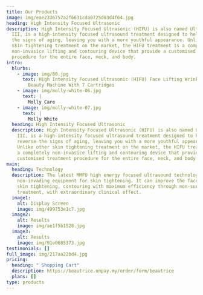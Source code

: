 ```yaml
---
title: Our Products
image: img/eae2336757a2f6631cda0725d63d4f64.jpg
heading: High Intensity Focused Ultrasonic
description: High Intensity Focused Ultrasonic (HIFU) is also named Ultraformer
  III, is a high-intensity focused ultrasound treatment designed to help reverse
  the signs of aging, leaving you with a more youthful appearance. Unlike other
  skin tightening treatment on the market, the HIFU treatment is a completely
  non-invasice lifting and contouring device that provide a customised treatment
  procedure for the entire face, neck, and body.
intro:
  blurbs:
    - image: img/80.jpg
      text: High Intensity Focused Ultrasonic (HIFU) Face Lifting Wrinkle Removal
        Beauty Machine With 7 Cartridges
    - image: img/molly-white-06.jpg
      text: |
        Molly Care
    - image: img/molly-white-07.jpg
      text: |
        Molly White
  heading: High Intensity Focused Ultrasonic
  description: High Intensity Focused Ultrasonic (HIFU) is also named Ultraformer
    III, is a high-intensity focused ultrasound treatment designed to help
    reverse the signs of aging, leaving you with a more youthful appearance.
    Unlike other skin tightening treatment on the market, the HIFU treatment is
    a completely non-invasice lifting and contouring device that provide a
    customised treatment procedure for the entire face, neck, and body.
main:
  heading: Technology
  description: The latest MMFU high energy focused ultrasound technology is a
    non-invading equipment for skin tightening. It can improve the face lifting,
    skin tightening, contouring with maximum efficiency through non-surgical
    treatment, with extraordinary clinical effect.
  image1:
    alt: Display Screen
    image: img/499753e1c7.jpg
  image2:
    alt: Results
    image: img/ae1f5b1528.jpg
  image3:
    alt: Results
    image: img/01e0685373.jpg
testimonials: []
full_image: img/217aa22bd4.jpg
pricing:
  heading: " Shopping Cart"
  description: https://beautrice.onpay.my/order/form/beautrice
  plans: []
type: products
---
```


